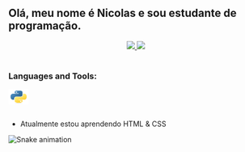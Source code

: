 
## Olá, meu nome é Nicolas e sou estudante de programação.
<div align=center>
  <a href="https://github.com/nicolaspiet">
  <img height="180px" src="https://github-readme-stats.vercel.app/api?username=nicolaspiet&show_icons=true&theme=apprentice&include_all_commits=true&count_private=true"/>
  <img height="140px" src="https://github-readme-stats.vercel.app/api/top-langs/?username=nicolaspiet&layout=compact&langs_count=1&theme=apprentice"/>
<a/>
</div>

</div>

<div style="display: inline_block"><br>
  <h3 align="left">Languages and Tools:</h3>
  <img align="center" alt="Nicolas-Python" height="30" width="40" src="https://raw.githubusercontent.com/devicons/devicon/master/icons/python/python-original.svg">
</div>

  ##

- Atualmente estou aprendendo HTML & CSS

![Snake animation](https://github.com/nicolaspiet/nicolaspiet/blob/output/github-contribution-grid-snake.svg)
